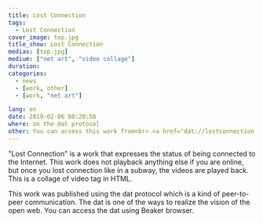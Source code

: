 ```yaml
---
title: Lost Connection
tags:
  - Lost Connection
cover_image: top.jpg
title_show: Lost Connection
medias: [top.jpg]
medium: ["net art", "video collage"]
duration:
categories:
  - news
  - [work, other]
  - [work, "net art"]

lang: en
date: 2019-02-06 00:20:58
where: on the dat protocol
other: You can access this work from<br> <a href="dat://lostconnection.hashbase.io/" target="_blank">Lost Connection(dat protocol)</a>  <br> <a href="https://lostconnection.hashbase.io/" target="_blank">Lost Connection(https protocol)</a>
---
```

"Lost Connection" is a work that expresses the status of being connected to the Internet.
This work does not playback anything else if you are online, but once you lost connection like in a subway, the videos are played back.
This is a collage of video tag in HTML.

This work was published using the dat protocol which is a kind of peer-to-peer communication.
The dat is one of the ways to realize the vision of the open web.
You can access the dat using Beaker browser.

<!--
# Tag Plugins
## Image
{% img [class names] /path/to/image [width] [height] "title text 'alt text'" %}

## Link
{% link text url [external] [title] %}

## YouTube
{% youtube video_id %}

## Vimeo
{% vimeo video_id [width] [height] %}

<!-- more -->
